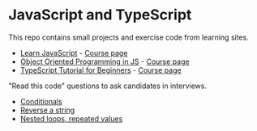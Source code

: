 # JavaScript and TypeScript

This repo contains small projects and exercise code from learning sites.

- [Learn JavaScript](courses/learn_js/) -
  [Course page](https://www.youtube.com/watch?v=PkZNo7MFNFg)
- [Object Oriented Programming in JS](courses/oop_in_js/) -
  [Course page](https://www.youtube.com/watch?v=PFmuCDHHpwk)
- [TypeScript Tutorial for Beginners](courses/ts_for_beginners/) -
  [Course page](https://www.youtube.com/watch?v=d56mG7DezGs)

"Read this code" questions to ask candidates in interviews.

- [Conditionals](scripts/read_code_01.js)
- [Reverse a string](scripts/read_code_02.js)
- [Nested loops, repeated values](scripts/read_code_03.js)
